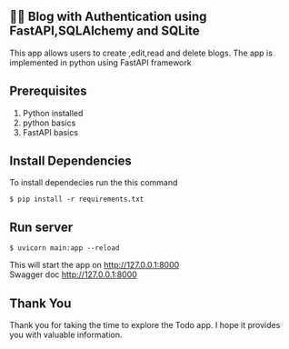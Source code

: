 ## 📔🔐	Blog with Authentication using FastAPI,SQLAlchemy and SQLite
This app allows users to create ,edit,read and delete blogs. The app is implemented in python using FastAPI framework
## Prerequisites
1. Python installed
2. python basics
3. FastAPI basics
## Install Dependencies
To install dependecies run the this command
```
$ pip install -r requirements.txt
```
## Run server
```
$ uvicorn main:app --reload
```
This will start the app on http://127.0.0.1:8000 \
Swagger doc http://127.0.0.1:8000
## Thank You
Thank you for taking the time to explore the Todo app. I hope it provides you with valuable information.
